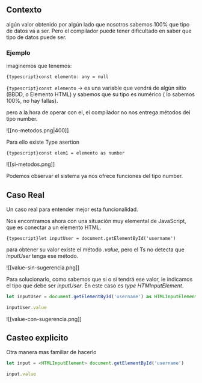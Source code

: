 
## Contexto
algún valor obtenido por algún lado que nosotros sabemos 100% que tipo de datos va a ser. Pero el compilador puede tener dificultado en saber que tipo de datos puede ser.

### Ejemplo
imaginemos que tenemos:

`{typescript}const elemento: any = null`

`{typescript}const elemento` -> es una variable que vendrá de algún sitio (BBDD, o Elemento HTML) y sabemos que su tipo es numérico ( lo sabemos 100%, no hay fallas).

pero a la hora de operar con el, el compilador no nos entrega métodos del tipo number.

![[no-metodos.png|400]]

Para ello existe Type asertion 

`{typescript}const elem1 = elemento as number`

![[si-metodos.png]]

Podemos observar el sistema ya nos ofrece funciones del tipo number.

## Caso Real

Un caso real para entender mejor esta funcionalidad.

Nos encontramos ahora con una situación muy elemental de JavaScript, que es conectar a un elemento HTML.

`{typescript}let inputUser = document.getElementById('username')`

para obtener su valor existe el método _.value_, pero el Ts no detecta que *inputUser* tenga ese método.

![[value-sin-sugerencia.png]]

Para solucionarlo, como sabemos que si o si tendrá ese valor, le indicamos el tipo que debe ser *inputUser*. En este caso es *type HTMInputElement*.

```typescript title="Asertion"
let inputUser = document.getElementById('username') as HTMLInputElement

inputUser.value
```

![[value-con-sugerencia.png]]

## Casteo explicito

Otra manera mas familiar de hacerlo

```typescript
let input = <HTMLInputElement> document.getElementById('username')

input.value
```